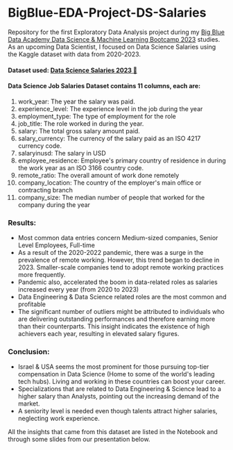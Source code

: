 # BigBlue-EDA-Project-DS-Salaries
Repository for the first Exploratory Data Analysis project during my [Big Blue Data Academy Data Science & Machine Learning Bootcamp 2023](https://bigblue.academy/en) studies.
As an upcoming Data Scientist, I focused on Data Science Salaries using the Kaggle dataset with data from 2020-2023.

#### Dataset used: [Data Science Salaries 2023 💸](https://www.kaggle.com/datasets/arnabchaki/data-science-salaries-2023)
#### Data Science Job Salaries Dataset contains 11 columns, each are:

1. work_year: The year the salary was paid.
2. experience_level: The experience level in the job during the year
3. employment_type: The type of employment for the role
4. job_title: The role worked in during the year.
5. salary: The total gross salary amount paid.
6. salary_currency: The currency of the salary paid as an ISO 4217 currency code.
7. salaryinusd: The salary in USD
8. employee_residence: Employee's primary country of residence in during the work year as an ISO 3166 country code.
9. remote_ratio: The overall amount of work done remotely
10. company_location: The country of the employer's main office or contracting branch
11. company_size: The median number of people that worked for the company during the year



### Results:
- Most common data entries concern Medium-sized companies, Senior Level Employees, Full-time
- As a result of the 2020-2022 pandemic, there was a surge in the prevalence of remote working. However, this trend began to decline in 2023. Smaller-scale companies tend to adopt remote working practices more frequently.
- Pandemic also, accelerated the boom in data-related roles as salaries increased every year (from 2020 to 2023)
- Data Engineering & Data Science related roles are the most common and profitable 
- The significant number of outliers might be attributed to individuals who are delivering outstanding performances and therefore earning more than their counterparts. This insight indicates the existence of high achievers each year, resulting in elevated salary figures.

### Conclusion:
- Israel & USA seems the most prominent for those pursuing top-tier compensation in Data Science (Home to some of the world's leading tech hubs). Living and working in these countries can boost your career.
- Specializations that are related to Data Engineering & Science lead to a higher salary than Analysts, pointing out the increasing demand of the market.
- A seniority level is needed even though talents attract higher salaries, neglecting work experience. 
  
All the insights that came from this dataset are listed in the Notebook and through some slides from our presentation below.
